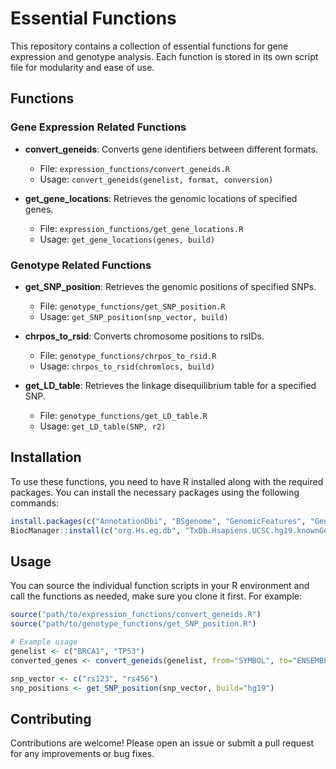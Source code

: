 # Essential Functions

This repository contains a collection of essential functions for gene expression and genotype analysis. Each function is stored in its own script file for modularity and ease of use.

## Functions

### Gene Expression Related Functions

- **convert_geneids**: Converts gene identifiers between different formats.
  - File: `expression_functions/convert_geneids.R`
  - Usage: `convert_geneids(genelist, format, conversion)`

- **get_gene_locations**: Retrieves the genomic locations of specified genes.
  - File: `expression_functions/get_gene_locations.R`
  - Usage: `get_gene_locations(genes, build)`

### Genotype Related Functions

- **get_SNP_position**: Retrieves the genomic positions of specified SNPs.
  - File: `genotype_functions/get_SNP_position.R`
  - Usage: `get_SNP_position(snp_vector, build)`

- **chrpos_to_rsid**: Converts chromosome positions to rsIDs.
  - File: `genotype_functions/chrpos_to_rsid.R`
  - Usage: `chrpos_to_rsid(chromlocs, build)`

- **get_LD_table**: Retrieves the linkage disequilibrium table for a specified SNP.
  - File: `genotype_functions/get_LD_table.R`
  - Usage: `get_LD_table(SNP, r2)`

## Installation

To use these functions, you need to have R installed along with the required packages. You can install the necessary packages using the following commands:

```r
install.packages(c("AnnotationDbi", "BSgenome", "GenomicFeatures", "GenomicRanges", "dplyr", "ensemblQueryR"))
BiocManager::install(c("org.Hs.eg.db", "TxDb.Hsapiens.UCSC.hg19.knownGene", "TxDb.Hsapiens.UCSC.hg38.knownGene", "SNPlocs.Hsapiens.dbSNP144.GRCh37", "SNPlocs.Hsapiens.dbSNP151.GRCh38", "SNPlocs.Hsapiens.dbSNP155.GRCh37", "SNPlocs.Hsapiens.dbSNP155.GRCh38"))
```

## Usage

You can source the individual function scripts in your R environment and call the functions as needed, make sure you clone it first. For example:

```r
source("path/to/expression_functions/convert_geneids.R")
source("path/to/genotype_functions/get_SNP_position.R")

# Example usage
genelist <- c("BRCA1", "TP53")
converted_genes <- convert_geneids(genelist, from="SYMBOL", to="ENSEMBL")

snp_vector <- c("rs123", "rs456")
snp_positions <- get_SNP_position(snp_vector, build="hg19")
```

## Contributing

Contributions are welcome! Please open an issue or submit a pull request for any improvements or bug fixes.